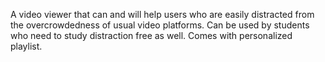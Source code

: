 A video viewer that can and will help users who are easily distracted from the overcrowdedness of usual video platforms. 
Can be used by students who need to study distraction free as well.
Comes with personalized playlist.
